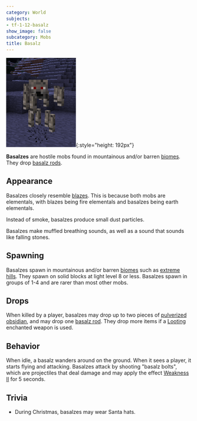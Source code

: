 ```yaml
---
category: World
subjects:
- tf-1-12-basalz
show_image: false
subcategory: Mobs
title: Basalz
---
```


![Basalz](/assets/images/docs/1.12/thermal-foundation/basalz.png){:style="height: 192px"}


**Basalzes** are hostile mobs found in mountainous and/or barren
[biomes](https://minecraft.gamepedia.com/Biome). They drop [basalz
rods](../basalz-rod/).


Appearance
----------

Basalzes closely resemble [blazes](https://minecraft.gamepedia.com/Blaze). This
is because both mobs are elementals, with blazes being fire elementals and
basalzes being earth elementals.

Instead of smoke, basalzes produce small dust particles.

Basalzes make muffled breathing sounds, as well as a sound that sounds like
falling stones.


Spawning
--------

Basalzes spawn in mountainous and/or barren
[biomes](https://minecraft.gamepedia.com/Biome) such as [extreme
hills](https://minecraft.gamepedia.com/Extreme_Hills). They spawn on solid
blocks at light level 8 or less. Basalzes spawn in groups of 1-4 and are rarer
than most other mobs.


Drops
-----

When killed by a player, basalzes may drop up to two pieces of [pulverized
obsidian](../pulverized-obsidian/), and may drop one [basalz
rod](../basalz-rod/). They drop more items if a
[Looting](https://minecraft.gamepedia.com/Looting) enchanted weapon is used.


Behavior
--------

When idle, a basalz wanders around on the ground. When it sees a player, it
starts flying and attacking. Basalzes attack by shooting "basalz bolts", which
are projectiles that deal damage and may apply the effect [Weakness
II](https://minecraft.gamepedia.com/Weakness) for 5 seconds.


Trivia
------

* During Christmas, basalzes may wear Santa hats.
